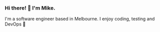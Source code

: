 ### Hi there! 👋 I'm Mike.
I'm a software engineer based in Melbourne.
I enjoy coding, testing and DevOps :rocket:
